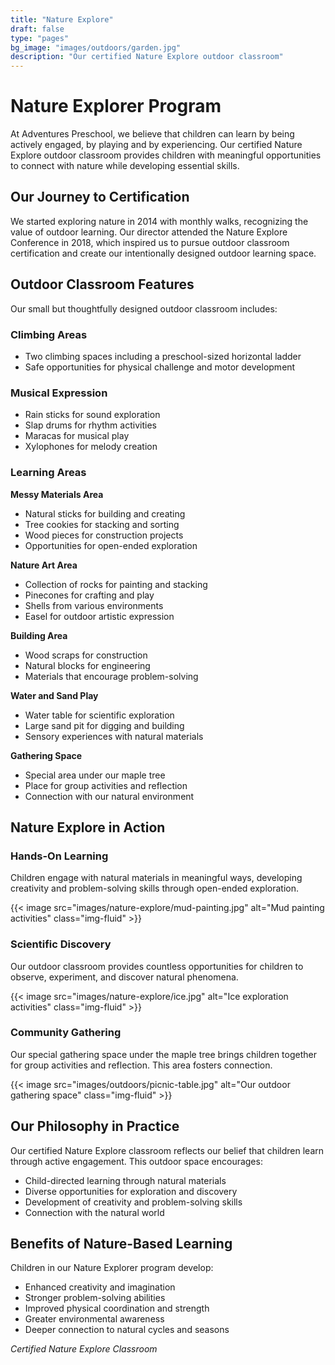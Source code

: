 ```yaml
---
title: "Nature Explore"
draft: false
type: "pages"
bg_image: "images/outdoors/garden.jpg"
description: "Our certified Nature Explore outdoor classroom"
---
```


# Nature Explorer Program

At Adventures Preschool, we believe that children can learn by being actively engaged, by playing and by experiencing. Our certified Nature Explore outdoor classroom provides children with meaningful opportunities to connect with nature while developing essential skills.

## Our Journey to Certification

We started exploring nature in 2014 with monthly walks, recognizing the value of outdoor learning. Our director attended the Nature Explore Conference in 2018, which inspired us to pursue outdoor classroom certification and create our intentionally designed outdoor learning space.

## Outdoor Classroom Features

Our small but thoughtfully designed outdoor classroom includes:

### Climbing Areas
- Two climbing spaces including a preschool-sized horizontal ladder
- Safe opportunities for physical challenge and motor development

### Musical Expression
- Rain sticks for sound exploration
- Slap drums for rhythm activities  
- Maracas for musical play
- Xylophones for melody creation

### Learning Areas

<div class="row mb-4">
<div class="col-md-6">

**Messy Materials Area**
- Natural sticks for building and creating
- Tree cookies for stacking and sorting
- Wood pieces for construction projects
- Opportunities for open-ended exploration

**Nature Art Area**
- Collection of rocks for painting and stacking
- Pinecones for crafting and play
- Shells from various environments
- Easel for outdoor artistic expression

</div>
<div class="col-md-6">

**Building Area**
- Wood scraps for construction
- Natural blocks for engineering
- Materials that encourage problem-solving

**Water and Sand Play**
- Water table for scientific exploration
- Large sand pit for digging and building
- Sensory experiences with natural materials

**Gathering Space**
- Special area under our maple tree
- Place for group activities and reflection
- Connection with our natural environment

</div>
</div>

## Nature Explore in Action

<div class="row mb-4">

<div class="col-md-4 mb-4 mb-md-0">

### Hands-On Learning
Children engage with natural materials in meaningful ways, developing creativity and problem-solving skills through open-ended exploration.

<div class="mt-3">
{{< image src="images/nature-explore/mud-painting.jpg" alt="Mud painting activities" class="img-fluid" >}}
</div>

</div>

<div class="col-md-4 mb-4 mb-md-0">

### Scientific Discovery
Our outdoor classroom provides countless opportunities for children to observe, experiment, and discover natural phenomena.

<div class="mt-3">
{{< image src="images/nature-explore/ice.jpg" alt="Ice exploration activities" class="img-fluid" >}}
</div>

</div>

<div class="col-md-4 mb-4 mb-md-0">

### Community Gathering
Our special gathering space under the maple tree brings children together for group activities and reflection. This area fosters connection.

<div class="mt-3">
{{< image src="images/outdoors/picnic-table.jpg" alt="Our outdoor gathering space" class="img-fluid" >}}
</div>

</div>

</div>

## Our Philosophy in Practice

Our certified Nature Explore classroom reflects our belief that children learn through active engagement. This outdoor space encourages:
- Child-directed learning through natural materials
- Diverse opportunities for exploration and discovery
- Development of creativity and problem-solving skills
- Connection with the natural world

## Benefits of Nature-Based Learning

Children in our Nature Explorer program develop:
- Enhanced creativity and imagination
- Stronger problem-solving abilities
- Improved physical coordination and strength
- Greater environmental awareness
- Deeper connection to natural cycles and seasons

*Certified Nature Explore Classroom*
